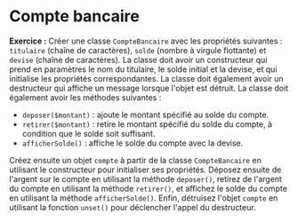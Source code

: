 # Compte bancaire

**Exercice :** Créer une classe `CompteBancaire` avec les propriétés suivantes : `titulaire` (chaîne de caractères), `solde` (nombre à virgule flottante) et `devise` (chaîne de caractères). La classe doit avoir un constructeur qui prend en paramètres le nom du titulaire, le solde initial et la devise, et qui initialise les propriétés correspondantes. La classe doit également avoir un destructeur qui affiche un message lorsque l'objet est détruit. La classe doit également avoir les méthodes suivantes :

- `deposer($montant)` : ajoute le montant spécifié au solde du compte.
- `retirer($montant)` : retire le montant spécifié du solde du compte, à condition que le solde soit suffisant.
- `afficherSolde()` : affiche le solde du compte avec la devise.

Créez ensuite un objet `compte` à partir de la classe `CompteBancaire` en utilisant le constructeur pour initialiser ses propriétés. Déposez ensuite de l'argent sur le compte en utilisant la méthode `deposer()`, retirez de l'argent du compte en utilisant la méthode `retirer()`, et affichez le solde du compte en utilisant la méthode `afficherSolde()`. Enfin, détruisez l'objet `compte` en utilisant la fonction `unset()` pour déclencher l'appel du destructeur.
